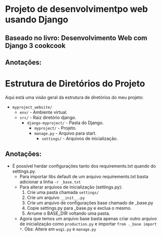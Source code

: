 # Projeto de desenvolvimentpo web usando Django
## Baseado no livro: Desenvolvimento Web com Django 3 cookcook

## Anotações:
# Estrutura de Diretórios do Projeto

Aqui está uma visão geral da estrutura de diretórios do meu projeto:

- `myproject_website/`
  - `env/` - Ambiente virtual.
  - `src/` - Raiz diretório django.
    - `django-myproject/` - Pasta do Django.
        - `myproject/` - Projeto.
        - `manage.py` - Arquivo para start.
            - `settings/` - Arquivos de inicialização.


## Anotações:
- É possível herdar configurações tanto dos requirements.txt quando do settings.py.
    - Para importar libs default de um arquivo requirements.txt basta adicionar a linha `-r _base.txt`
    - Para alterar arquivos de inicialização (settings.py):
        1. Crie uma pasta chamada `settings/`
        2. Crie um arquivo `__init__.py`
        3. Crie um arquivo de configurações base chamado de _base.py
        4. Copie settings.py para _base.py e exclua o mesmo.
        5. Arrume o BASE_DIR voltando uma pasta.
    - Agora que temos um arquivo base basta apenas criar outro arquivo de inicialização como `production.py` e importar  `from ._base import *`. Obs: Altere em `wsgi.py` e `manage.py` 
    